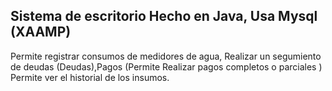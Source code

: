## Sistema de escritorio Hecho en Java, Usa Mysql (XAAMP)
Permite registrar consumos de medidores de agua, Realizar un segumiento de deudas (Deudas),Pagos (Permite Realizar pagos completos o parciales ) Permite ver el historial de los insumos. 
